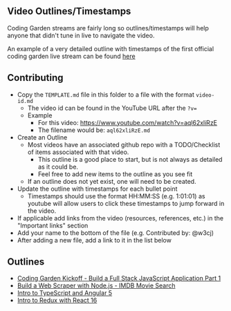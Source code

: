 ## Video Outlines/Timestamps

Coding Garden streams are fairly long so outlines/timestamps will help anyone that didn't tune in live to navigate the video.

An example of a very detailed outline with timestamps of the first official coding garden live stream can be found [here](aql62xliRzE.md)

## Contributing

* Copy the `TEMPLATE.md` file in this folder to a file with the format `video-id.md`
  * The video id can be found in the YouTube URL after the `?v=`
  * Example
    * For this video: https://www.youtube.com/watch?v=aql62xliRzE
    * The filename would be: `aql62xliRzE.md`
* Create an Outline
  * Most videos have an associated github repo with a TODO/Checklist of items associated with that video.
    * This outline is a good place to start, but is not always as detailed as it could be.
    * Feel free to add new items to the outline as you see fit
  * If an outline does not yet exist, one will need to be created.
* Update the outline with timestamps for each bullet point
  * Timestamps should use the format HH:MM:SS (e.g. 1:01:01) as youtube will allow users to click these timestamps to jump forward in the video.
* If applicable add links from the video (resources, references, etc.) in the "Important links" section
* Add your name to the bottom of the file (e.g. Contributed by: @w3cj)
* After adding a new file, add a link to it in the list below

## Outlines

* [Coding Garden Kickoff - Build a Full Stack JavaScript Application Part 1](aql62xliRzE.md)
* [Build a Web Scraper with Node.js - IMDB Movie Search](U0btOGPwrIY.md)
* [Intro to TypeScript and Angular 5](kChBiDhdSVA.md)
* [Intro to Redux with React 16](_l8z3TTlQQo.md)
